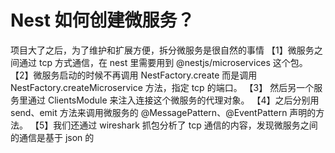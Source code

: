 # Nest 如何创建微服务？

项目大了之后，为了维护和扩展方便，拆分微服务是很自然的事情
【1】微服务之间通过 tcp 方式通信，在 nest 里需要用到 @nestjs/microservices 这个包。
【2】微服务启动的时候不再调用 NestFactory.create 而是调用 NestFactory.createMicroservice 方法，指定 tcp 的端口。
【3】 然后另一个服务里通过 ClientsModule 来注入连接这个微服务的代理对象。
【4】之后分别用 send、emit 方法来调用微服务的 @MessagePattern、@EventPattern 声明的方法。
【5】我们还通过 wireshark 抓包分析了 tcp 通信的内容，发现微服务之间的通信是基于 json 的
